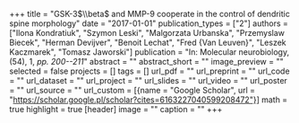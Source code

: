 +++
title = "GSK-3$\\beta$ and MMP-9 cooperate in the control of dendritic spine morphology"
date = "2017-01-01"
publication_types = ["2"]
authors = ["Ilona Kondratiuk", "Szymon Leski", "Malgorzata Urbanska", "Przemyslaw Biecek", "Herman Devijver", "Benoit Lechat", "Fred {Van Leuven}", "Leszek Kaczmarek", "Tomasz Jaworski"]
publication = "In: Molecular neurobiology, (54), 1, _pp. 200--211_"
abstract = ""
abstract_short = ""
image_preview = ""
selected = false
projects = []
tags = []
url_pdf = ""
url_preprint = ""
url_code = ""
url_dataset = ""
url_project = ""
url_slides = ""
url_video = ""
url_poster = ""
url_source = ""
url_custom = [{name = "Google Scholar", url = "https://scholar.google.pl/scholar?cites=6163227040599208472"}]
math = true
highlight = true
[header]
image = ""
caption = ""
+++
